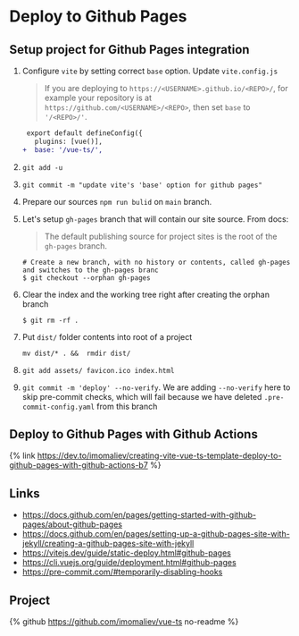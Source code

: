 # Deploy to Github Pages

## Setup project for Github Pages integration

1. Configure `vite` by setting correct `base` option. Update `vite.config.js`

    > If you are deploying to `https://<USERNAME>.github.io/<REPO>/`, for example your repository is at `https://github.com/<USERNAME>/<REPO>`, then set `base` to `'/<REPO>/'`.

    ```diff
     export default defineConfig({
       plugins: [vue()],
    +  base: '/vue-ts/',
    ```

1. `git add -u`
1. `git commit -m "update vite's 'base' option for github pages"`
1. Prepare our sources `npm run bulid` on `main` branch.
1. Let's setup `gh-pages` branch that will contain our site source. From docs:

    > The default publishing source for project sites is the root of the `gh-pages` branch.

    ```console
    # Create a new branch, with no history or contents, called gh-pages and switches to the gh-pages branc
    $ git checkout --orphan gh-pages
    ```

1. Clear the index and the working tree right after creating the orphan branch
    ```console
    $ git rm -rf .
    ```
1. Put `dist/` folder contents into root of a project
    ```console
    mv dist/* . &&  rmdir dist/
    ```
1. `git add assets/ favicon.ico index.html`
1. `git commit -m 'deploy' --no-verify`. We are adding `--no-verify` here to skip pre-commit checks, which will fail because we have deleted `.pre-commit-config.yaml` from this branch

## Deploy to Github Pages with Github Actions

{% link https://dev.to/imomaliev/creating-vite-vue-ts-template-deploy-to-github-pages-with-github-actions-b7 %}

## Links

-   https://docs.github.com/en/pages/getting-started-with-github-pages/about-github-pages
-   https://docs.github.com/en/pages/setting-up-a-github-pages-site-with-jekyll/creating-a-github-pages-site-with-jekyll
-   https://vitejs.dev/guide/static-deploy.html#github-pages
-   https://cli.vuejs.org/guide/deployment.html#github-pages
-   https://pre-commit.com/#temporarily-disabling-hooks

## Project

{% github https://github.com/imomaliev/vue-ts no-readme %}
